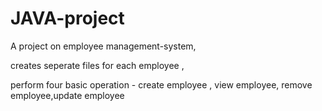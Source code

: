 # JAVA-project
 A project on employee management-system,
 
creates seperate files for each employee ,

perform four basic operation - create employee , view employee, remove employee,update employee
